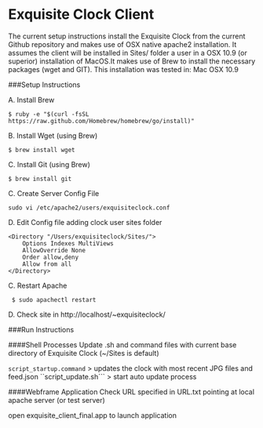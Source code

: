 Exquisite Clock Client 
======================

The current setup instructions install the Exquisite Clock from the current Github repository and makes use of OSX native apache2 installation. It assumes the client will be installed in Sites/ folder a user in a OSX 10.9 (or superior) installation of MacOS.It makes use of Brew to install the necessary packages (wget and GIT). This installation was tested in: Mac OSX 10.9 

###Setup Instructions

A. Install Brew

```$ ruby -e "$(curl -fsSL https://raw.github.com/Homebrew/homebrew/go/install)"```

B. Install Wget (using Brew)

```$ brew install wget```

C. Install Git (using Brew)

```$ brew install git```


C. Create Server Config File

```sudo vi /etc/apache2/users/exquisiteclock.conf```

D. Edit Config file adding clock user sites folder

```
<Directory "/Users/exquisiteclock/Sites/">
    Options Indexes MultiViews
    AllowOverride None
    Order allow,deny
    Allow from all
</Directory>
```

C. Restart Apache

``` $ sudo apachectl restart```

D. Check site in http://localhost/~exquisiteclock/

###Run  Instructions

####Shell Processes
Update .sh and command files with current base directory of Exquisite Clock (~/Sites is default)

```script_startup.command```	> updates the clock with most recent JPG files and feed.json
``script_update.sh``` > start auto update process

####Webframe Application
Check URL specified in URL.txt pointing at local apache server (or test server)

open exquisite_client_final.app to launch application




